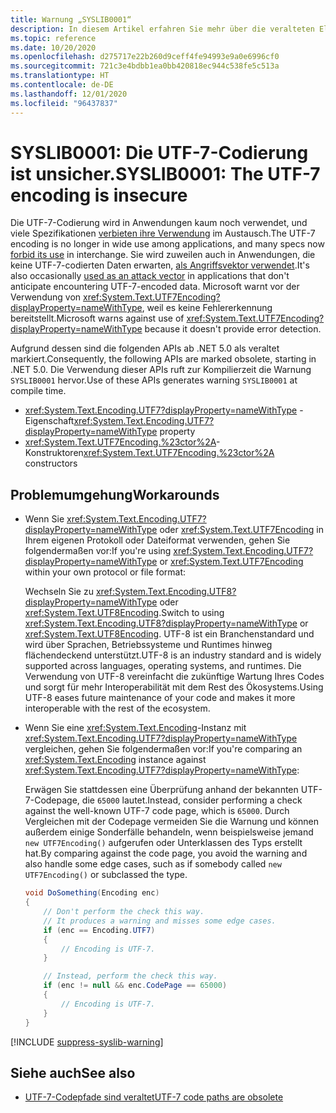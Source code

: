 ```yaml
---
title: Warnung „SYSLIB0001“
description: In diesem Artikel erfahren Sie mehr über die veralteten Elemente, die zur Kompilierzeit die Warnung „SYSLIB0001“ generieren.
ms.topic: reference
ms.date: 10/20/2020
ms.openlocfilehash: d275717e22b260d9ceff4fe94993e9a0e6996cf0
ms.sourcegitcommit: 721c3e4bdbb1ea0bb420818ec944c538fe5c513a
ms.translationtype: HT
ms.contentlocale: de-DE
ms.lasthandoff: 12/01/2020
ms.locfileid: "96437837"
---
```

# <a name="syslib0001-the-utf-7-encoding-is-insecure"></a><span data-ttu-id="d020c-103">SYSLIB0001: Die UTF-7-Codierung ist unsicher.</span><span class="sxs-lookup"><span data-stu-id="d020c-103">SYSLIB0001: The UTF-7 encoding is insecure</span></span>

<span data-ttu-id="d020c-104">Die UTF-7-Codierung wird in Anwendungen kaum noch verwendet, und viele Spezifikationen [verbieten ihre Verwendung](https://security.stackexchange.com/a/68609/3573) im Austausch.</span><span class="sxs-lookup"><span data-stu-id="d020c-104">The UTF-7 encoding is no longer in wide use among applications, and many specs now [forbid its use](https://security.stackexchange.com/a/68609/3573) in interchange.</span></span> <span data-ttu-id="d020c-105">Sie wird zuweilen auch in Anwendungen, die keine UTF-7-codierten Daten erwarten, [als Angriffsvektor verwendet](https://cve.mitre.org/cgi-bin/cvekey.cgi?keyword=utf-7).</span><span class="sxs-lookup"><span data-stu-id="d020c-105">It's also occasionally [used as an attack vector](https://cve.mitre.org/cgi-bin/cvekey.cgi?keyword=utf-7) in applications that don't anticipate encountering UTF-7-encoded data.</span></span> <span data-ttu-id="d020c-106">Microsoft warnt vor der Verwendung von <xref:System.Text.UTF7Encoding?displayProperty=nameWithType>, weil es keine Fehlererkennung bereitstellt.</span><span class="sxs-lookup"><span data-stu-id="d020c-106">Microsoft warns against use of <xref:System.Text.UTF7Encoding?displayProperty=nameWithType> because it doesn't provide error detection.</span></span>

<span data-ttu-id="d020c-107">Aufgrund dessen sind die folgenden APIs ab .NET 5.0 als veraltet markiert.</span><span class="sxs-lookup"><span data-stu-id="d020c-107">Consequently, the following APIs are marked obsolete, starting in .NET 5.0.</span></span> <span data-ttu-id="d020c-108">Die Verwendung dieser APIs ruft zur Kompilierzeit die Warnung `SYSLIB0001` hervor.</span><span class="sxs-lookup"><span data-stu-id="d020c-108">Use of these APIs generates warning `SYSLIB0001` at compile time.</span></span>

- <span data-ttu-id="d020c-109"><xref:System.Text.Encoding.UTF7?displayProperty=nameWithType> -Eigenschaft</span><span class="sxs-lookup"><span data-stu-id="d020c-109"><xref:System.Text.Encoding.UTF7?displayProperty=nameWithType> property</span></span>
- <span data-ttu-id="d020c-110"><xref:System.Text.UTF7Encoding.%23ctor%2A>-Konstruktoren</span><span class="sxs-lookup"><span data-stu-id="d020c-110"><xref:System.Text.UTF7Encoding.%23ctor%2A> constructors</span></span>

## <a name="workarounds"></a><span data-ttu-id="d020c-111">Problemumgehung</span><span class="sxs-lookup"><span data-stu-id="d020c-111">Workarounds</span></span>

- <span data-ttu-id="d020c-112">Wenn Sie <xref:System.Text.Encoding.UTF7?displayProperty=nameWithType> oder <xref:System.Text.UTF7Encoding> in Ihrem eigenen Protokoll oder Dateiformat verwenden, gehen Sie folgendermaßen vor:</span><span class="sxs-lookup"><span data-stu-id="d020c-112">If you're using <xref:System.Text.Encoding.UTF7?displayProperty=nameWithType> or <xref:System.Text.UTF7Encoding> within your own protocol or file format:</span></span>

  <span data-ttu-id="d020c-113">Wechseln Sie zu <xref:System.Text.Encoding.UTF8?displayProperty=nameWithType> oder <xref:System.Text.UTF8Encoding>.</span><span class="sxs-lookup"><span data-stu-id="d020c-113">Switch to using <xref:System.Text.Encoding.UTF8?displayProperty=nameWithType> or <xref:System.Text.UTF8Encoding>.</span></span> <span data-ttu-id="d020c-114">UTF-8 ist ein Branchenstandard und wird über Sprachen, Betriebssysteme und Runtimes hinweg flächendeckend unterstützt.</span><span class="sxs-lookup"><span data-stu-id="d020c-114">UTF-8 is an industry standard and is widely supported across languages, operating systems, and runtimes.</span></span> <span data-ttu-id="d020c-115">Die Verwendung von UTF-8 vereinfacht die zukünftige Wartung Ihres Codes und sorgt für mehr Interoperabilität mit dem Rest des Ökosystems.</span><span class="sxs-lookup"><span data-stu-id="d020c-115">Using UTF-8 eases future maintenance of your code and makes it more interoperable with the rest of the ecosystem.</span></span>

- <span data-ttu-id="d020c-116">Wenn Sie eine <xref:System.Text.Encoding>-Instanz mit <xref:System.Text.Encoding.UTF7?displayProperty=nameWithType> vergleichen, gehen Sie folgendermaßen vor:</span><span class="sxs-lookup"><span data-stu-id="d020c-116">If you're comparing an <xref:System.Text.Encoding> instance against <xref:System.Text.Encoding.UTF7?displayProperty=nameWithType>:</span></span>

  <span data-ttu-id="d020c-117">Erwägen Sie stattdessen eine Überprüfung anhand der bekannten UTF-7-Codepage, die `65000` lautet.</span><span class="sxs-lookup"><span data-stu-id="d020c-117">Instead, consider performing a check against the well-known UTF-7 code page, which is `65000`.</span></span> <span data-ttu-id="d020c-118">Durch Vergleichen mit der Codepage vermeiden Sie die Warnung und können außerdem einige Sonderfälle behandeln, wenn beispielsweise jemand `new UTF7Encoding()` aufgerufen oder Unterklassen des Typs erstellt hat.</span><span class="sxs-lookup"><span data-stu-id="d020c-118">By comparing against the code page, you avoid the warning and also handle some edge cases, such as if somebody called `new UTF7Encoding()` or subclassed the type.</span></span>

  ```csharp
  void DoSomething(Encoding enc)
  {
      // Don't perform the check this way.
      // It produces a warning and misses some edge cases.
      if (enc == Encoding.UTF7)
      {
          // Encoding is UTF-7.
      }

      // Instead, perform the check this way.
      if (enc != null && enc.CodePage == 65000)
      {
          // Encoding is UTF-7.
      }
  }
  ```

[!INCLUDE [suppress-syslib-warning](../../../includes/suppress-syslib-warning.md)]

## <a name="see-also"></a><span data-ttu-id="d020c-119">Siehe auch</span><span class="sxs-lookup"><span data-stu-id="d020c-119">See also</span></span>

- [<span data-ttu-id="d020c-120">UTF-7-Codepfade sind veraltet</span><span class="sxs-lookup"><span data-stu-id="d020c-120">UTF-7 code paths are obsolete</span></span>](core-libraries/5.0/utf-7-code-paths-obsolete.md)
